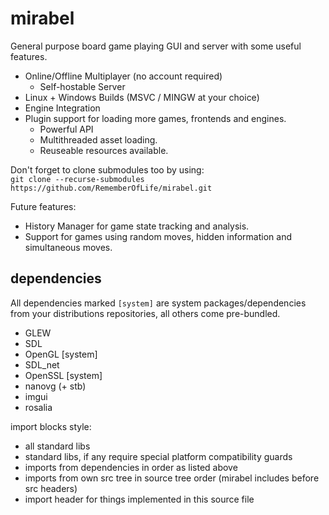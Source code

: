 # mirabel

General purpose board game playing GUI and server with some useful features.
* Online/Offline Multiplayer (no account required)
  * Self-hostable Server
* Linux + Windows Builds (MSVC / MINGW at your choice)
* Engine Integration
* Plugin support for loading more games, frontends and engines.
  * Powerful API
  * Multithreaded asset loading.
  * Reuseable resources available.

Don't forget to clone submodules too by using:  
`git clone --recurse-submodules https://github.com/RememberOfLife/mirabel.git`

Future features:
* History Manager for game state tracking and analysis.
* Support for games using random moves, hidden information and simultaneous moves.

## dependencies
All dependencies marked `[system]` are system packages/dependencies from your distributions repositories, all others come pre-bundled.
* GLEW
* SDL
* OpenGL [system]
* SDL_net
* OpenSSL [system]
* nanovg (+ stb)
* imgui
* rosalia

import blocks style:
* all standard libs
* standard libs, if any require special platform compatibility guards
* imports from dependencies in order as listed above
* imports from own src tree in source tree order (mirabel includes before src headers)
* import header for things implemented in this source file
